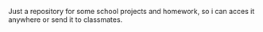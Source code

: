Just a repository for some school projects and homework, so i can acces it anywhere or send it to classmates.